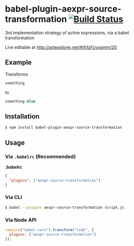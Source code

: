 # babel-plugin-aexpr-source-transformation [![Build Status](https://travis-ci.org/active-expressions/babel-plugin-aexpr-source-transformation.svg?branch=master)](https://travis-ci.org/active-expressions/babel-plugin-aexpr-source-transformation)
3rd implementation strategy of active expressions, via a babel transformation

Live editable at http://astexplorer.net/#/h1zFzvogmm/20

## Example

Transforms
```js
something
```

to
```js
something else
```

## Installation

```sh
$ npm install babel-plugin-aexpr-source-transformation
```

## Usage

### Via `.babelrc` (Recommended)

**.babelrc**

```json
{
  "plugins": ["aexpr-source-transformation"]
}
```

### Via CLI

```sh
$ babel --plugins aexpr-source-transformation script.js
```

### Via Node API

```javascript
require("babel-core").transform("code", {
  plugins: ["aexpr-source-transformation"]
});
```
